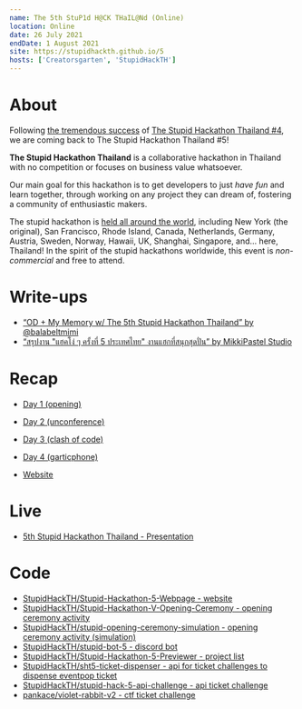 ```yaml
---
name: The 5th StuP1d H@CK THaIL@Nd (Online)
location: Online
date: 26 July 2021
endDate: 1 August 2021
site: https://stupidhackth.github.io/5
hosts: ['Creatorsgarten', 'StupidHackTH']
---
```


# About

Following [the tremendous success](https://stupidhackth.github.io/4/) of [The Stupid Hackathon Thailand #4](sht4), we are coming back to The Stupid Hackathon Thailand #5!

**The Stupid Hackathon Thailand** is a collaborative hackathon in Thailand with no competition or focuses on business value whatsoever.

Our main goal for this hackathon is to get developers to just _have fun_ and learn together, through working on any project they can dream of, fostering a community of enthusiastic makers.

The stupid hackathon is [held all around the world](https://gist.github.com/cheeaun/c3fe6cbb11aef1e146a3474dccf63b87), including New York (the original), San Francisco, Rhode Island, Canada, Netherlands, Germany, Austria, Sweden, Norway, Hawaii, UK, Shanghai, Singapore, and… here, Thailand! In the spirit of the stupid hackathons worldwide, this event is _non-commercial_ and free to attend.

# Write-ups

- [“OD + My Memory w/ The 5th Stupid Hackathon Thailand” by @balabeltmimi](https://balabeltmimi.medium.com/od-my-memory-w-the-5th-stupid-hackathon-thailand-6914ba8b5d34)
- [“สรุปงาน "แฮคโง่ ๆ ครั้งที่ 5 ประเทศไทย" งานแฮกที่สนุกสุดปั่น” by MikkiPastel Studio](https://www.mikkipastel.com/the-5th-stupid-hackathon-thailand/)

# Recap

- [Day 1 (opening)](https://www.facebook.com/StupidHackTH/posts/1488014734864761)
- [Day 2 (unconference)](https://www.facebook.com/StupidHackTH/videos/2644853965818704/)
- [Day 3 (clash of code)](https://www.facebook.com/StupidHackTH/posts/1489738044692430)
- [Day 4 (garticphone)](https://www.facebook.com/StupidHackTH/posts/1490028547996713)

- [Website](https://stupidhackth.github.io/5/)

# Live

- [5th Stupid Hackathon Thailand - Presentation](https://www.facebook.com/events/616627022651912)

# Code

- [StupidHackTH/Stupid-Hackathon-5-Webpage - website](https://github.com/StupidHackTH/Stupid-Hackathon-5-Webpage)
- [StupidHackTH/Stupid-Hackathon-V-Opening-Ceremony - opening ceremony activity](https://github.com/StupidHackTH/Stupid-Hackathon-V-Opening-Ceremony)
- [StupidHackTH/stupid-opening-ceremony-simulation - opening ceremony activity (simulation)](https://github.com/StupidHackTH/stupid-opening-ceremony-simulation)
- [StupidHackTH/stupid-bot-5 - discord bot](https://github.com/StupidHackTH/stupid-bot-5)
- [StupidHackTH/Stupid-Hackathon-5-Previewer - project list](https://github.com/StupidHackTH/Stupid-Hackathon-5-Previewer)
- [StupidHackTH/sht5-ticket-dispenser - api for ticket challenges to dispense eventpop ticket](https://github.com/StupidHackTH/sht5-ticket-dispenser)
- [StupidHackTH/stupid-hack-5-api-challenge - api ticket challenge](https://github.com/StupidHackTH/stupid-hack-5-api-challenge)
- [pankace/violet-rabbit-v2 - ctf ticket challenge](https://github.com/pankace/violet-rabbit-v2)
